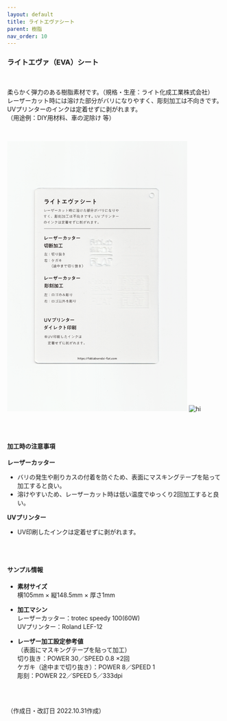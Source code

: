 ```yaml
---
layout: default
title: ライトエヴァシート
parent: 樹脂
nav_order: 10
---
```


### ライトエヴァ（EVA）シート
<br>

柔らかく弾力のある樹脂素材です。（規格・生産：ライト化成工業株式会社）<br>
レーザーカット時には溶けた部分がバリになりやすく、彫刻加工は不向きです。<br>
UVプリンターのインクは定着せずに剥がれます。<br>
（用途例：DIY用材料、車の泥除け 等）

<br>

<img src="assets/15_Light_EVA_1.png" width="420" alt="hi" class="inline"/> <img src="assets/15_Light_EVA_2.png" width="420" alt="hi" class="inline"/>

<br><br>



#### 加工時の注意事項

**レーザーカッター**
<br>
* バリの発生や削りカスの付着を防ぐため、表面にマスキングテープを貼って加工すると良い。
* 溶けやすいため、レーザーカット時は低い温度でゆっくり2回加工すると良い。

**UVプリンター**
<br>
* UV印刷したインクは定着せずに剥がれます。

<br><br>

#### サンプル情報

* **素材サイズ**<br>
横105mm × 縦148.5mm × 厚さ1mm

* **加工マシン**<br>
レーザーカッター：trotec speedy 100(60W)<br>
UVプリンター：Roland LEF-12<br>

* **レーザー加工設定参考値**<br>（表面にマスキングテープを貼って加工）<br>
切り抜き：POWER 30／SPEED 0.8 ×2回<br>
ケガキ（途中まで切り抜き）：POWER 8／SPEED 1<br>
彫刻：POWER 22／SPEED 5／333dpi<br>

<br><br>

（作成日・改訂日 2022.10.31作成）
